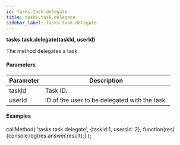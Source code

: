 ```yaml
---
id: tasks.task.delegate
title: tasks.task.delegate
sidebar_label: tasks.task.delegate
---
```


**tasks.task.delegate(**taskId, userId**)**

The method delegates a task.

#### Parameters

| Parameter | Description |
| --- | --- |
| taskId | Task ID. |
| userId | ID of the user to be delegated with the task. |

#### Examples

callMethod(
    'tasks.task.delegate',
    {taskId:1, usersId: 2},
    function(res){console.log(res.answer.result);}
);